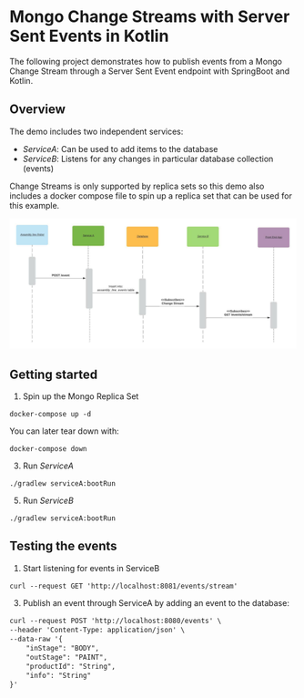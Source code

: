 # Mongo Change Streams with Server Sent Events in Kotlin

The following project demonstrates how to publish events from a Mongo Change Stream through a Server Sent Event endpoint with SpringBoot and Kotlin.

## Overview

The demo includes two independent services:

- _ServiceA_: Can be used to add items to the database 
- _ServiceB_: Listens for any changes in particular database collection (events)

Change Streams is only supported by replica sets so this demo also includes a docker compose file to spin up a replica set that can be used for this example.

![](SSE-Demo.jpeg)

## Getting started

1. Spin up the Mongo Replica Set

```shell
docker-compose up -d
```

You can later tear down with:
```shell
docker-compose down
```

3. Run _ServiceA_
```shell
./gradlew serviceA:bootRun
```

5. Run _ServiceB_
```shell
./gradlew serviceA:bootRun
```

## Testing the events

1. Start listening for events in ServiceB

```shell
curl --request GET 'http://localhost:8081/events/stream'
```

3. Publish an event through ServiceA by adding an event to the database:
```shell
curl --request POST 'http://localhost:8080/events' \
--header 'Content-Type: application/json' \
--data-raw '{
    "inStage": "BODY",
    "outStage": "PAINT",
    "productId": "String",
    "info": "String"
}'
```
